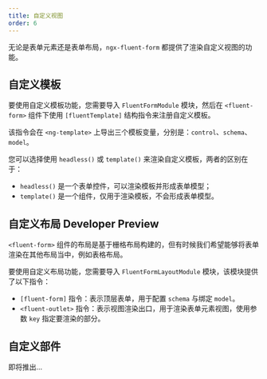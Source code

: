 ```yaml
---
title: 自定义视图
order: 6
---
```


无论是表单元素还是表单布局，`ngx-fluent-form` 都提供了渲染自定义视图的功能。

## 自定义模板

要使用自定义模板功能，您需要导入 `FluentFormModule` 模块，然后在 `<fluent-form>` 组件下使用 `[fluentTemplate]` 结构指令来注册自定义模板。

该指令会在 `<ng-template>` 上导出三个模板变量，分别是：`control`、`schema`、`model`。

您可以选择使用 `headless()` 或 `template()` 来渲染自定义模板，两者的区别在于：

- `headless()` 是一个表单控件，可以渲染模板并形成表单模型；
- `template()` 是一个组件，仅用于渲染模板，不会形成表单模型。

<example name="fluent-form-custom-template-example" />

## 自定义布局 <label type="danger">Developer Preview</label>

`<fluent-form>` 组件的布局是基于栅格布局构建的，但有时候我们希望能够将表单渲染在其他布局当中，例如表格布局。

要使用自定义布局功能，您需要导入 `FluentFormLayoutModule` 模块，该模块提供了以下指令：

- `[fluent-form]` 指令：表示顶层表单，用于配置 `schema` 与绑定 `model`。
- `<fluent-outlet>` 指令：表示视图渲染出口，用于渲染表单元素视图，使用参数 `key` 指定要渲染的部分。

<example name="fluent-form-custom-layout-example" />

## 自定义部件

即将推出...
